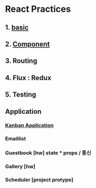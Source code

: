 # React Practices

## 1. [basic](basic)

## 2. [Component](component)

## 3. Routing

## 4. Flux : Redux 

## 5. Testing

## Application

### [Kanban Application](component/kanban)
### Emaillist
### Guestbook       [hw] state * props / 통신
### Gallery         [hw]
### Scheduler       [project protype]